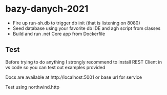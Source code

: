 # bazy-danych-2021

- Fire up run-sh.db to trigger db init (that is listening on 8080)
- Seed database using your favorite db IDE and agh script from classes
- Build and run .net Core app from Dockerfile

## Test

Before trying to do anything I strongly recommend to install REST Client in vs code so you can test out examples provided

Docs are available at http://localhost:5001 or base url for service

Test using northwind.http
